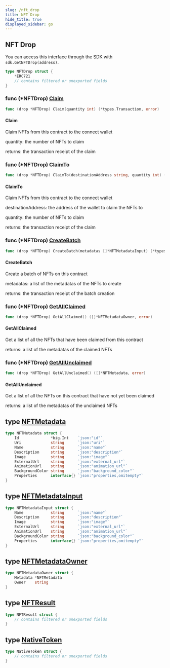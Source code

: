 ```yaml
---
slug: /nft_drop
title: NFT Drop
hide_title: true
displayed_sidebar: go
---
```


## NFT Drop
You can access this interface through the SDK with `sdk.GetNFTDrop(address)`.


```go
type NFTDrop struct {
    *ERC721
    // contains filtered or unexported fields
}
```

### func \(\*NFTDrop\) [Claim](<https://github.com/thirdweb-dev/go-sdk/blob/master/pkg/thirdweb/nft_drop.go#L128>)

```go
func (drop *NFTDrop) Claim(quantity int) (*types.Transaction, error)
```

#### Claim

Claim NFTs from this contract to the connect wallet

quantity: the number of NFTs to claim

returns: the transaction receipt of the claim

### func \(\*NFTDrop\) [ClaimTo](<https://github.com/thirdweb-dev/go-sdk/blob/master/pkg/thirdweb/nft_drop.go#L142>)

```go
func (drop *NFTDrop) ClaimTo(destinationAddress string, quantity int) (*types.Transaction, error)
```

#### ClaimTo

Claim NFTs from this contract to the connect wallet

destinationAddress: the address of the wallet to claim the NFTs to

quantity: the number of NFTs to claim

returns: the transaction receipt of the claim

### func \(\*NFTDrop\) [CreateBatch](<https://github.com/thirdweb-dev/go-sdk/blob/master/pkg/thirdweb/nft_drop.go#L94>)

```go
func (drop *NFTDrop) CreateBatch(metadatas []*NFTMetadataInput) (*types.Transaction, error)
```

#### CreateBatch

Create a batch of NFTs on this contract

metadatas: a list of the metadatas of the NFTs to create

returns: the transaction receipt of the batch creation

### func \(\*NFTDrop\) [GetAllClaimed](<https://github.com/thirdweb-dev/go-sdk/blob/master/pkg/thirdweb/nft_drop.go#L46>)

```go
func (drop *NFTDrop) GetAllClaimed() ([]*NFTMetadataOwner, error)
```

#### GetAllClaimed

Get a list of all the NFTs that have been claimed from this contract

returns: a list of the metadatas of the claimed NFTs

### func \(\*NFTDrop\) [GetAllUnclaimed](<https://github.com/thirdweb-dev/go-sdk/blob/master/pkg/thirdweb/nft_drop.go#L67>)

```go
func (drop *NFTDrop) GetAllUnclaimed() ([]*NFTMetadata, error)
```

#### GetAllUnclaimed

Get a list of all the NFTs on this contract that have not yet been claimed

returns: a list of the metadatas of the unclaimed NFTs

## type [NFTMetadata](<https://github.com/thirdweb-dev/go-sdk/blob/master/pkg/thirdweb/types.go#L17-L27>)

```go
type NFTMetadata struct {
    Id              *big.Int    `json:"id"`
    Uri             string      `json:"uri"`
    Name            string      `json:"name"`
    Description     string      `json:"description"`
    Image           string      `json:"image"`
    ExternalUrl     string      `json:"external_url"`
    AnimationUrl    string      `json:"animation_url"`
    BackgroundColor string      `json:"background_color"`
    Properties      interface{} `json:"properties,omitempty"`
}
```

## type [NFTMetadataInput](<https://github.com/thirdweb-dev/go-sdk/blob/master/pkg/thirdweb/types.go#L29-L37>)

```go
type NFTMetadataInput struct {
    Name            string      `json:"name"`
    Description     string      `json:"description"`
    Image           string      `json:"image"`
    ExternalUrl     string      `json:"external_url"`
    AnimationUrl    string      `json:"animation_url"`
    BackgroundColor string      `json:"background_color"`
    Properties      interface{} `json:"properties,omitempty"`
}
```

## type [NFTMetadataOwner](<https://github.com/thirdweb-dev/go-sdk/blob/master/pkg/thirdweb/types.go#L39-L42>)

```go
type NFTMetadataOwner struct {
    Metadata *NFTMetadata
    Owner    string
}
```

## type [NFTResult](<https://github.com/thirdweb-dev/go-sdk/blob/master/pkg/thirdweb/erc721.go#L20-L23>)

```go
type NFTResult struct {
    // contains filtered or unexported fields
}
```

## type [NativeToken](<https://github.com/thirdweb-dev/go-sdk/blob/master/pkg/thirdweb/types.go#L108-L113>)

```go
type NativeToken struct {
    // contains filtered or unexported fields
}
```